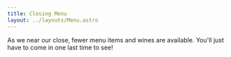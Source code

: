 ```yaml
---
title: Closing Menu
layout: ../layouts/Menu.astro
---
```


As we near our close, fewer menu items and wines are available. You'll just have to come in one last time to see!
